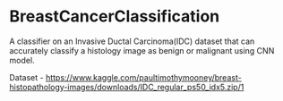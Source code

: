# BreastCancerClassification
A classifier on an Invasive Ductal Carcinoma(IDC) dataset that can accurately classify a histology image as benign or malignant using CNN model.

Dataset - https://www.kaggle.com/paultimothymooney/breast-histopathology-images/downloads/IDC_regular_ps50_idx5.zip/1
